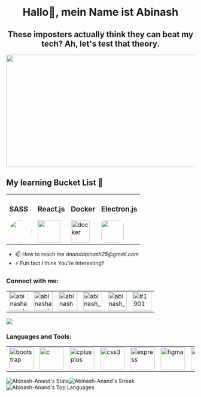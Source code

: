 
<h1 align="center" >Hallo👋, mein Name ist Abinash</h1>
<h2 align="center">These imposters actually think they can beat my tech? Ah, let's test that theory.</h2>
<img src = "https://media.tenor.com/UG1Zp_mridwAAAAC/killjoy-killjoy-valorant.gif" style="width:1000px; height:300px;" >
<span>
    <table>
  <tr>
    <h2> My learning Bucket List 🧺 </h2>
      <tr>
    <td><h3>SASS </h3><img src="https://www.freecodecamp.org/news/content/images/2022/04/sass-image.png" style="width:60px; height:60px; border-radius: 50%"  >   
</td>
    <td><h3>React.js </h3>  <img src="https://miro.medium.com/v2/resize:fit:1400/0*EitUXT-pqbaQSCTt.gif" style="width:60px; height:60px"></td>
  <td><h3>Docker</h3> <a
        href="https://docker.com" target="_blank" rel="noreferrer"> <img
            src="https://img.icons8.com/color/144/null/docker.png" alt="docker" width="50" height="60" /> </a></td>
            <td><h3>Electron.js</h3> <img src="https://betanews.com/wp-content/uploads/2018/05/electron.jpg" style="width:60px; height:60px; border-radius:10px"> </td>
  </tr>
  </tr>
    </table>
<ul >
<li>📫 How to reach me <em>anandabinash25@gmail.com </em></li>
<li>⚡ Fun fact I think You're Interesting!!</li>
</ul>
</span>




<!-- Socials--------------------->
<table>
    <tr><h3 align="left">Connect with me:</h3></tr>
    <td> <a href="https://dev.to/abinashanand" target="blank"><img align="center"
            src="https://img.icons8.com/windows/144/null/dev.png"
            alt="abinashanand" height="50" width="50" /></a></td>
    <td><a href="https://twitter.com/home?lang=en" target="blank"><img align="center"
            src="https://img.icons8.com/fluency/144/null/twitter.png"
            alt="abinashanand25" height="50" width="50" /></a></td>
    <td>  <a href="https://www.linkedin.com/in/abinash-anand-064598203/" target="blank"><img align="center"
            src="https://img.icons8.com/fluency/144/null/linkedin.png"
            alt="abinash anand" height="50" width="50" /></a></td>
    <td> <a href="https://instagram.com/abinash_anand_" target="blank"><img align="center"
            src="https://img.icons8.com/color/144/null/instagram-new--v1.png"
            alt="abinash_anand_" height="50" width="50" /></a></td>
    <td> <a href="https://www.leetcode.com/abinash_anand_" target="blank"><img align="center"
            src="https://img.icons8.com/external-tal-revivo-shadow-tal-revivo/144/null/external-level-up-your-coding-skills-and-quickly-land-a-job-logo-shadow-tal-revivo.png"
            alt="abinash_anand_" height="50" width="50" /></a></td>
    <td>  <a href="https://discord.gg/#1901" target="blank"><img align="center"
            src="https://img.icons8.com/color/144/null/discord--v2.png"
            alt="#1901" height="50" width="50" /></a></td>

</table>

<p align="left" >
   
    
  
   
   
  
</p>

<!-----TECH STACK---------------->


<img src ="../valorant-killjoy-min.gif">
<table>
    <tr><h3 align="left">Languages and Tools:</h3></tr>
    <td> <a href="https://getbootstrap.com" target="_blank" rel="noreferrer" > <img 
            src="https://img.icons8.com/color/144/null/bootstrap.png"
            alt="bootstrap" width="65" height="60" /> </a> </td>
     <td> <a href="https://www.cprogramming.com/" target="_blank"
        rel="noreferrer"> <img src="https://img.icons8.com/color/144/null/c-programming.png"
            alt="c" width="65" height="60" /> </a></td>
     <td><a href="https://www.w3schools.com/cpp/" target="_blank"
        rel="noreferrer"> <img
            src="https://img.icons8.com/color/144/null/c-plus-plus-logo.png"
            alt="cplusplus" width="65" height="60" /> </a> </td>
     <td>  <a href="https://www.w3schools.com/css/" target="_blank"
        rel="noreferrer"> <img
            src="https://img.icons8.com/color/144/null/css3.png"
            alt="css3" width="65" height="60" /> </a></td>
     <td> <a href="https://expressjs.com" target="_blank"
        rel="noreferrer"> <img
            src="https://img.icons8.com/ios/150/null/express-js.png"
            alt="express" width="65" height="60" /> </a> </td>
     <td> <a href="https://www.figma.com/" target="_blank"
        rel="noreferrer"> <img src="https://img.icons8.com/color/144/null/figma--v1.png" alt="figma" width="65"
            height="60" /> </a> </td>
    <td> <a href="https://git-scm.com/" target="_blank" rel="noreferrer"> <img
            src="https://img.icons8.com/color/144/null/git.png" alt="git" width="65" height="60" /> </a></td>
     <td>  <a href="https://www.w3.org/html/" target="_blank" rel="noreferrer"> <img
            src="https://img.icons8.com/color/144/null/html-5--v1.png"
            alt="html5" width="65" height="60" /> </a></td>
     <td>   <a href="https://www.java.com" target="_blank" rel="noreferrer">
        <img src="https://img.icons8.com/color/144/null/java-coffee-cup-logo--v1.png" alt="java"
            width="65" height="60" /> </a></td>
     <td>   <a href="https://developer.mozilla.org/en-US/docs/Web/JavaScript"
        target="_blank" rel="noreferrer"> <img
            src="https://img.icons8.com/color/144/null/javascript.png"
            alt="javascript" width="65" height="60" /> </a> </td>
     <td>  <a href="https://www.mongodb.com/" target="_blank"
        rel="noreferrer"> <img
            src="https://img.icons8.com/color/144/null/mongodb.png"
            alt="mongodb" width="65" height="60" /> </a> </td>
     <td>   <a href="https://www.mysql.com/" target="_blank"
        rel="noreferrer"> <img
            src="https://img.icons8.com/color/144/null/my-sql.png"
            alt="mysql" width="65" height="60" /> </a></td>
     <td> <a href="https://nodejs.org" target="_blank" rel="noreferrer">
        <img src="https://img.icons8.com/fluency/144/null/node-js.png"
            alt="nodejs" width="65" height="60" /> </a></td>
     <td>  <a href="https://www.adobe.com/products/xd.html" target="_blank"
        rel="noreferrer"> <img src="https://img.icons8.com/fluency/144/null/adobe-xd.png" alt="xd" width="65"
            height="60" /> </a></td>
</table>

<p align="left">
   
   
    
  
    
       
  
       
     
      
     
       
      
</p>
        
![Abinash-Anand's Stats](https://github-readme-stats.vercel.app/api?username=Abinash-Anand&theme=radical&show_icons=true&hide_border=true&count_private=false)![Abinash-Anand's Streak](https://github-readme-streak-stats.herokuapp.com/?user=Abinash-Anand&theme=radical&hide_border=true)![Abinash-Anand's Top Languages](https://github-readme-stats.vercel.app/api/top-langs/?username=Abinash-Anand&theme=radical&show_icons=true&hide_border=true&layout=compact)
